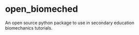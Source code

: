 # open_biomeched
An open source python package to use in secondary education biomechanics tutorials. 
